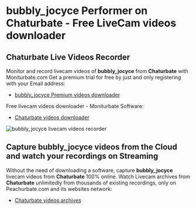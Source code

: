 # bubbly_jocyce Performer on Chaturbate - Free LiveCam videos downloader

## Chaturbate Live Videos Recorder

Monitor and record livecam videos of **bubbly_jocyce** from **Chaturbate** with Moniturbate.com
Get a premium trial for free by just and only registering with your Email address:
* [bubbly_jocyce Premium videos downloader](https://moniturbate.com/request-demo-licence-key.html)

Free livecam videos downloader - Moniturbate Software:
* [Chaturbate videos downloader](https://moniturbate.com/moniturbate-download-software.html)

![bubbly_jocyce livecam videos recorder](https://peachurnet.com/templates/moniturbate-software.png)


## Capture bubbly_jocyce videos from the Cloud and watch your recordings on Streaming

Without the need of downloading a software, capture **bubbly_jocyce** livecam videos from **Chaturbate** 100% online.
Watch Livecam archives from **Chaturbate** unlimitedly from thousands of existing recordings, only on Peachurbate.com and its websites network:
* [Chaturbate videos archives](https://peachurnet.com/)